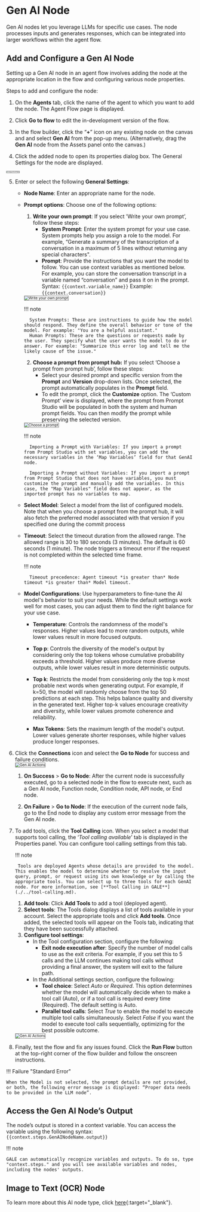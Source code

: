 # Gen AI Node

Gen AI nodes let you leverage LLMs for specific use cases. The node processes inputs and generates responses, which can be integrated into larger workflows within the agent flow.

## Add and Configure a Gen AI Node

Setting up a Gen AI node in an agent flow involves adding the node at the appropriate location in the flow and configuring various node properties.

Steps to add and configure the node:

1. On the **Agents** tab, click the name of the agent to which you want to add the node. The Agent Flow page is displayed. 

2. Click **Go to flow** to edit the in-development version of the flow.

3. In the flow builder, click the “**+**” icon on any existing node on the canvas and and select **Gen AI** from the pop-up menu. (Alternatively, drag the **Gen AI** node from the Assets panel onto the canvas.)  

4. Click the added node to open its properties dialog box. The General Settings for the node are displayed.  
<img src="../images/configure-gen-ai-node.png" alt="Configure Gen AI Node" title="Configure Gen AI Node" style="border: 1px solid gray; zoom:20%;">

5. Enter or select the following **General Settings**:

    * **Node Name**: Enter an appropriate name for the node.

    * **Prompt options**: Choose one of the following options:
        1. **Write your own prompt**: If you select 'Write your own prompt’, follow these steps:
            * **System Prompt**: Enter the system prompt for your use case. System prompts help you assign a role to the model. For example, “Generate a summary of the transcription of a conversation in a maximum of 5 lines without returning any special characters".
            * **Prompt**: Provide the instructions that you want the model to follow. You can use context variables as mentioned below. For example, you can store the conversation transcript in a variable named “conversation” and pass it on in the prompt.  
            Syntax: `{{context.variable_name}}`
            Example: `{{context.conversation}}`  
        <img src="../images/write_your_own_prompt.png" alt="Write your own prompt" title="Write your own prompt" style="border: 1px solid gray; zoom:70%;">

        !!! note

            System Prompts: These are instructions to guide how the model should respond. They define the overall behavior or tone of the model. For example: "You are a helpful assistant."   
            Human Prompts: These are the questions or requests made by the user. They specify what the user wants the model to do or answer. For example: "Summarize this error log and tell me the likely cause of the issue."


        2. **Choose a prompt from prompt hub:** If you select ‘Choose a prompt from prompt hub’, follow these steps:
            * Select your desired prompt and specific version from the **Prompt** and **Version** drop-down lists. Once selected, the prompt automatically populates in the **Prompt** field.
            * To edit the prompt, click the **Customize** option. The ‘Custom Prompt’ view is displayed, where the prompt from Prompt Studio will be populated in both the system and human prompt fields. You can then modify the prompt while preserving the selected version.  
        <img src="../images/choose_prompt_with_variables_fields.png" alt="Choose a prompt" title="Choose a prompt" style="border: 1px solid gray; zoom:70%;">      

        !!! note

            Importing a Prompt with Variables: If you import a prompt from Prompt Studio with set variables, you can add the necessary variables in the ‘Map Variables’ field for that GenAI node.

            Importing a Prompt without Variables: If you import a prompt from Prompt Studio that does not have variables, you must customize the prompt and manually add the variables. In this case, the "Map Variables" field does not appear, as the imported prompt has no variables to map.

    * **Select Model**: Select a model from the list of configured models.
    Note that when you choose a prompt from the prompt hub, it will also fetch the preferred model associated with that version if you specified one during the commit process

    * **Timeout**: Select the timeout duration from the allowed range. The allowed range is 30 to 180 seconds (3 minutes). The default is 60 seconds (1 minute). The node triggers a timeout error if the request is not completed within the selected time frame.    

        !!! note 

            Timeout precedence: Agent timeout *is greater than* Node timeout *is greater than* Model timeout.

    * **Model Configurations**: Use hyperparameters to fine-tune the AI model's behavior to suit your needs. While the default settings work well for most cases, you can adjust them to find the right balance for your use case.

        * **Temperature**: Controls the randomness of the model's responses. Higher values lead to more random outputs, while lower values result in more focused outputs.

        * **Top p**: Controls the diversity of the model's output by considering only the top tokens whose cumulative probability exceeds a threshold. Higher values produce more diverse outputs, while lower values result in more deterministic outputs.

        * **Top k**: Restricts the model from considering only the top k most probable next words when generating output. For example, if k=50, the model will randomly choose from the top 50 predictions at each step. This helps balance quality and diversity in the generated text. Higher top-k values encourage creativity and diversity, while lower values promote coherence and reliability.

        * **Max Tokens**: Sets the maximum length of the model's output. Lower values generate shorter responses, while higher values produce longer responses.

6. Click the **Connections** icon and select the **Go to Node** for success and failure conditions.  
        <img src="../images/gen-ai-connections.png" alt="Gen AI Actions" title="Gen AI Actions" style="border: 1px solid gray; zoom:70%;">

    1. **On Success** > **Go to Node**: After the current node is successfully executed, go to a selected node in the flow to execute next, such as a Gen AI node, Function node, Condition node, API node, or End node.

    2. **On Failure** > **Go to Node**: If the execution of the current node fails, go to the End node to display any custom error message from the Gen AI node.

7. To add tools, click the **Tool Calling** icon. When you select a model that supports tool calling, the ‘*Tool calling available*’ tab is displayed in the Properties panel. You can configure tool calling settings from this tab.

    !!! note

        Tools are deployed Agents whose details are provided to the model. This enables the model to determine whether to resolve the input query, prompt, or request using its own knowledge or by calling the appropriate tools. You can select up to three tools for each GenAI node. For more information, see [**Tool Calling in GALE**](./../tool-calling.md). 

    1. **Add tools**: Click **Add Tools** to add a tool (deployed agent).
    2. **Select tools**: The Tools dialog displays a list of tools available in your account. Select the appropriate tools and click **Add tools**. Once added, the selected tools will appear on the Tools tab, indicating that they have been successfully attached.  
    3. **Configure tool settings**:
        * In the Tool configuration section, configure the following:
            * **Exit node execution after**: Specify the number of model calls to use as the exit criteria. For example, if you set this to 5 calls and the LLM continues making tool calls without providing a final answer, the system will exit to the failure path.
        * In the Additional settings section, configure the following:
            * **Tool choice**: Select *Auto* or *Required*. This option determines whether the model will automatically decide when to make a tool call (Auto), or if a tool call is required every time (Required). The default setting is Auto.
            * **Parallel tool calls**: Select *True* to enable the model to execute multiple tool calls simultaneously. Select *False* if you want the model to execute tool calls sequentially, optimizing for the best possible outcome.  
        
    <img src="../images/tool_calling_configuration.png" alt="Gen AI Actions" title="Gen AI Actions" style="border: 1px solid gray; zoom:70%;">

8. Finally, test the flow and fix any issues found. Click the **Run Flow** button at the top-right corner of the flow builder and follow the onscreen instructions.

!!! Failure "Standard Error"

    When the Model is not selected, the prompt details are not provided, or both, the following error message is displayed: “Proper data needs to be provided in the LLM node”.

## Access the Gen AI Node’s Output

The node’s output is stored in a context variable. You can access the variable using the following syntax:
`{{context.steps.GenAINodeName.output}}`

!!! note

    GALE can automatically recognize variables and outputs. To do so, type "context.steps." and you will see available variables and nodes, including the nodes' outputs.

## Image to Text (OCR) Node

To learn more about this AI node type, click [here](./image-to-text-node.md){:target="_blank"}.